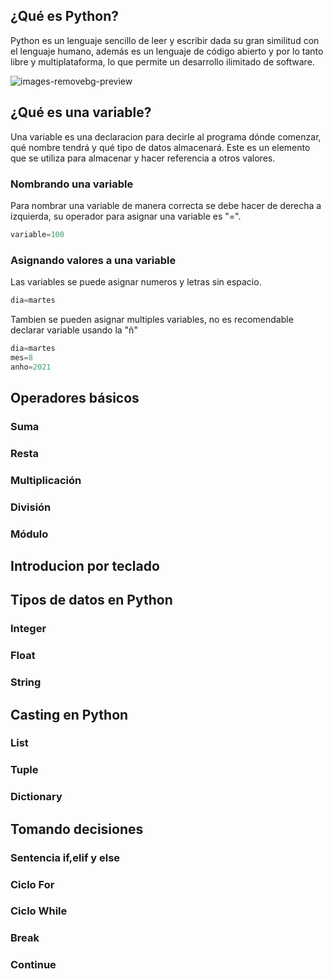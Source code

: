 ## ¿Qué es Python?
Python es un lenguaje sencillo de leer y escribir dada su gran similitud con el lenguaje humano, además es un lenguaje  de código abierto y por lo tanto libre y multiplataforma, lo que permite un desarrollo ilimitado de software.


   ![images-removebg-preview](https://user-images.githubusercontent.com/99736243/156488107-3f0082cc-d59e-47f6-b890-fa21367ef17b.png)


## ¿Qué es una variable?
Una variable es una declaracion para decirle al programa dónde comenzar, qué nombre tendrá y qué tipo de datos almacenará. Este es un elemento que se utiliza para almacenar y hacer referencia a otros valores.

### Nombrando una variable
Para nombrar una variable de manera correcta se debe hacer de derecha a izquierda, su operador para asignar una variable es "=".

```python
variable=100
```

### Asignando valores a una variable
Las variables se puede asignar numeros y letras sin espacio.

```python
dia=martes
```
Tambien se pueden asignar multiples variables, no es recomendable declarar variable usando la "ñ"
```python
dia=martes
mes=8
anho=2021
```

## Operadores básicos

### Suma

### Resta

### Multiplicación

### División

### Módulo

## Introducion por teclado

## Tipos de datos en Python

### Integer

### Float

### String

## Casting en Python

### List

### Tuple

### Dictionary

## Tomando decisiones

### Sentencia if,elif y else

### Ciclo For

### Ciclo While

### Break

### Continue
